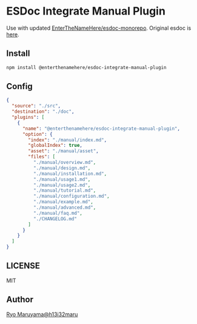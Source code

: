 # ESDoc Integrate Manual Plugin

Use with updated [EnterTheNameHere/esdoc-monorepo](https://github.com/EnterTheNameHere/esdoc-monorepo).
Original esdoc is [here](https://github.com/esdoc/esdoc).

## Install
```bash
npm install @enterthenamehere/esdoc-integrate-manual-plugin
```

## Config
```json
{
  "source": "./src",
  "destination": "./doc",
  "plugins": [
    {
      "name": "@enterthenamehere/esdoc-integrate-manual-plugin",
      "option": {
        "index": "./manual/index.md",
        "globalIndex": true,
        "asset": "./manual/asset",
        "files": [
          "./manual/overview.md",
          "./manual/design.md",
          "./manual/installation.md",
          "./manual/usage1.md",
          "./manual/usage2.md",
          "./manual/tutorial.md",
          "./manual/configuration.md",
          "./manual/example.md",
          "./manual/advanced.md",
          "./manual/faq.md",
          "./CHANGELOG.md"
        ]
      }
    }
  ]
}
```

## LICENSE
MIT

## Author
[Ryo Maruyama@h13i32maru](https://github.com/h13i32maru)
